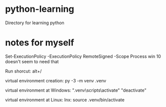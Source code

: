 # python-learning
Directory for learning python 

# notes for myself
Set-ExecutionPolicy -ExecutionPolicy RemoteSigned -Scope Process
    win 10 doesn't seem to need that

Run shorcut:
alt+/

virtual environment creation:
py -3 -m venv .venv

virtual environment at Windows:
".venv\scripts\activate"
"deactivate" 

virtual environment at Linux:
lnx: source .venv/bin/activate


